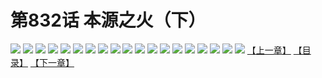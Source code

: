 # 第832话 本源之火（下）
![](https://mhpic.xiaomingtaiji.net/comic/D/斗破苍穹/第832话F1_262529/1.jpg-zymk.middle.webp)
![](https://mhpic.xiaomingtaiji.net/comic/D/斗破苍穹/第832话F1_262529/2.jpg-zymk.middle.webp)
![](https://mhpic.xiaomingtaiji.net/comic/D/斗破苍穹/第832话F1_262529/3.jpg-zymk.middle.webp)
![](https://mhpic.xiaomingtaiji.net/comic/D/斗破苍穹/第832话F1_262529/4.jpg-zymk.middle.webp)
![](https://mhpic.xiaomingtaiji.net/comic/D/斗破苍穹/第832话F1_262529/5.jpg-zymk.middle.webp)
![](https://mhpic.xiaomingtaiji.net/comic/D/斗破苍穹/第832话F1_262529/6.jpg-zymk.middle.webp)
![](https://mhpic.xiaomingtaiji.net/comic/D/斗破苍穹/第832话F1_262529/7.jpg-zymk.middle.webp)
![](https://mhpic.xiaomingtaiji.net/comic/D/斗破苍穹/第832话F1_262529/8.jpg-zymk.middle.webp)
![](https://mhpic.xiaomingtaiji.net/comic/D/斗破苍穹/第832话F1_262529/9.jpg-zymk.middle.webp)
![](https://mhpic.xiaomingtaiji.net/comic/D/斗破苍穹/第832话F1_262529/10.jpg-zymk.middle.webp)
![](https://mhpic.xiaomingtaiji.net/comic/D/斗破苍穹/第832话F1_262529/11.jpg-zymk.middle.webp)
![](https://mhpic.xiaomingtaiji.net/comic/D/斗破苍穹/第832话F1_262529/12.jpg-zymk.middle.webp)
![](https://mhpic.xiaomingtaiji.net/comic/D/斗破苍穹/第832话F1_262529/13.jpg-zymk.middle.webp)
![](https://mhpic.xiaomingtaiji.net/comic/D/斗破苍穹/第832话F1_262529/14.jpg-zymk.middle.webp)
![](https://mhpic.xiaomingtaiji.net/comic/D/斗破苍穹/第832话F1_262529/15.jpg-zymk.middle.webp)
![](https://mhpic.xiaomingtaiji.net/comic/D/斗破苍穹/第832话F1_262529/16.jpg-zymk.middle.webp)
![](https://mhpic.xiaomingtaiji.net/comic/D/斗破苍穹/第832话F1_262529/17.jpg-zymk.middle.webp)
![](https://mhpic.xiaomingtaiji.net/comic/D/斗破苍穹/第832话F1_262529/18.jpg-zymk.middle.webp)
![](https://mhpic.xiaomingtaiji.net/comic/D/斗破苍穹/第832话F1_262529/19.jpg-zymk.middle.webp)
[【上一章】](./835.md)
[【目录】](./README.md)
[【下一章】](./837.md)

